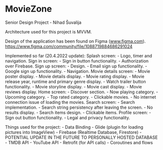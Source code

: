 # MovieZone
Senior Design Project - Nihad Šuvalija

Architecture used for this project is MVVM.

Design of the application has been found on Figma (www.figma.com).
https://www.figma.com/community/file/1088719884686291024

Implemented so far (20.4.2022 update):
    Splash screen:
        - Logo, timer and navigation.
    Sign in screen:
        - Sign in button functionality.
        - Authorization over Firebase.
    Sign up screen:
        - Design.
        - Email sign up functionality.
        - Google sign up functionality.
        - Navigation.
    Movie details screen:
        - Movie poster display.
        - Movie details display.
        - Movie rating display.
        - Movie release year, runtime and primary genre display.
        - Watch trailer button functionality.
        - Movie storyline display.
        - Movie cast display.
        - Movie reviews display.
    Home screen:
        - Discover section.
        - Now playing category.
        - Upcoming category.
        - Top rated category.
        - Clickable movies.
        - No internet connection issue of loading the movies.
    Search screen:
        - Search implementation.
        - Search string persistency after leaving the screen.
        - No results display.
        - Search items design.
        - Clickable items.
    Profile screen:
        - Sign out button functionality.
        - Legal and privacy functionality.
    

Things used for the project:
    - Data Binding
    - Glide (plugin for loading pictures into ImageView)
    - Firebase (Realtime Database, Firestore) - POTENTIAL UPDATE IN THE FUTURE TO PERSONALLY HOSTED DATABASE
    - TMDB API
    - YouTube API
    - Retrofit (for API calls)
    - Coroutines and flows
